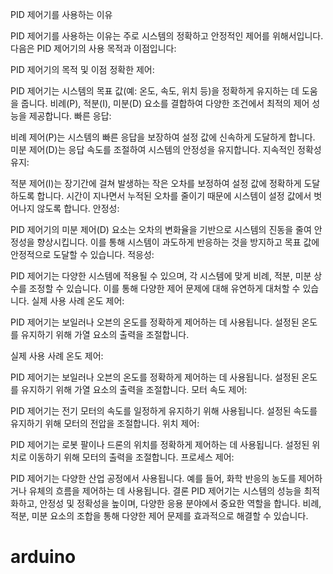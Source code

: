 
PID 제어기를 사용하는 이유

PID 제어기를 사용하는 이유는 주로 시스템의 정확하고 안정적인 제어를 위해서입니다. 다음은 PID 제어기의 사용 목적과 이점입니다:

PID 제어기의 목적 및 이점
정확한 제어:

PID 제어기는 시스템의 목표 값(예: 온도, 속도, 위치 등)을 정확하게 유지하는 데 도움을 줍니다.
비례(P), 적분(I), 미분(D) 요소를 결합하여 다양한 조건에서 최적의 제어 성능을 제공합니다.
빠른 응답:

비례 제어(P)는 시스템의 빠른 응답을 보장하여 설정 값에 신속하게 도달하게 합니다.
미분 제어(D)는 응답 속도를 조절하여 시스템의 안정성을 유지합니다.
지속적인 정확성 유지:

적분 제어(I)는 장기간에 걸쳐 발생하는 작은 오차를 보정하여 설정 값에 정확하게 도달하도록 합니다.
시간이 지나면서 누적된 오차를 줄이기 때문에 시스템이 설정 값에서 벗어나지 않도록 합니다.
안정성:

PID 제어기의 미분 제어(D) 요소는 오차의 변화율을 기반으로 시스템의 진동을 줄여 안정성을 향상시킵니다.
이를 통해 시스템이 과도하게 반응하는 것을 방지하고 목표 값에 안정적으로 도달할 수 있습니다.
적응성:

PID 제어기는 다양한 시스템에 적용될 수 있으며, 각 시스템에 맞게 비례, 적분, 미분 상수를 조정할 수 있습니다.
이를 통해 다양한 제어 문제에 대해 유연하게 대처할 수 있습니다.
실제 사용 사례
온도 제어:

PID 제어기는 보일러나 오븐의 온도를 정확하게 제어하는 데 사용됩니다.
설정된 온도를 유지하기 위해 가열 요소의 출력을 조절합니다.

실제 사용 사례
온도 제어:

PID 제어기는 보일러나 오븐의 온도를 정확하게 제어하는 데 사용됩니다.
설정된 온도를 유지하기 위해 가열 요소의 출력을 조절합니다.
모터 속도 제어:

PID 제어기는 전기 모터의 속도를 일정하게 유지하기 위해 사용됩니다.
설정된 속도를 유지하기 위해 모터의 전압을 조절합니다.
위치 제어:

PID 제어기는 로봇 팔이나 드론의 위치를 정확하게 제어하는 데 사용됩니다.
설정된 위치로 이동하기 위해 모터의 출력을 조절합니다.
프로세스 제어:

PID 제어기는 다양한 산업 공정에서 사용됩니다. 예를 들어, 화학 반응의 농도를 제어하거나 유체의 흐름을 제어하는 데 사용됩니다.
결론
PID 제어기는 시스템의 성능을 최적화하고, 안정성 및 정확성을 높이며, 다양한 응용 분야에서 중요한 역할을 합니다. 비례, 적분, 미분 요소의 조합을 통해 다양한 제어 문제를 효과적으로 해결할 수 있습니다.





# arduino
